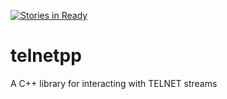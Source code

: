 [![Stories in Ready](https://badge.waffle.io/KazDragon/telnetpp.png?label=ready&title=Ready)](https://waffle.io/KazDragon/telnetpp)
# telnetpp
A C++ library for interacting with TELNET streams
